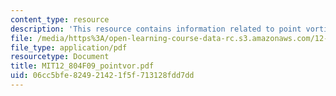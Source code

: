 ```yaml
---
content_type: resource
description: 'This resource contains information related to point vortices. '
file: /media/https%3A/open-learning-course-data-rc.s3.amazonaws.com/12-804-large-scale-flow-dynamics-lab-fall-2009/06cc5bfe824921421f5f713128fdd7dd_MIT12_804F09_pointvor.pdf
file_type: application/pdf
resourcetype: Document
title: MIT12_804F09_pointvor.pdf
uid: 06cc5bfe-8249-2142-1f5f-713128fdd7dd
---
```

